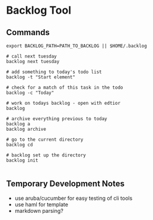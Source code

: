 Backlog Tool
============

Commands
--------

```
export BACKLOG_PATH=PATH_TO_BACKLOG || $HOME/.backlog

# call next tuesday
backlog next tuesday 

# add something to today's todo list
backlog -t "Start element" 

# check for a match of this task in the todo
backlog -c "Today" 
  
# work on todays backlog - open with edtior
backlog 

# archive everything previous to today
backlog a
backlog archive

# go to the current directory
backlog cd

# backlog set up the directory
backlog init


```

Temporary Development Notes
---------------------------

* use aruba/cucumber for easy testing of cli tools
* use haml for template
* markdown parsing?




